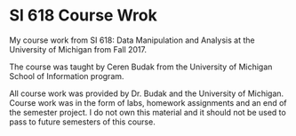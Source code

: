 # SI 618 Course Wrok
My course work from SI 618: Data Manipulation and Analysis at the University of Michigan from Fall 2017.

The course was taught by Ceren Budak from the University of Michigan School of Information program. 

All course work was provided by Dr. Budak and the University of Michigan. Course work was in the form of labs, homework assignments and an end of the semester project. I do not own this material and it should not be used to pass to future semesters of this course.
